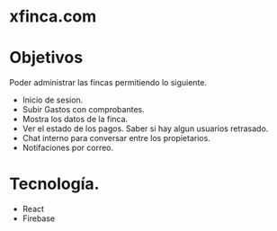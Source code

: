 # xfinca.com

# Objetivos
Poder administrar las fincas permitiendo lo siguiente.
- Inicio de sesion.
- Subir Gastos con comprobantes.
- Mostra los datos de la finca.
- Ver el estado de los pagos. Saber si hay algun usuarios retrasado.
- Chat interno para conversar entre los propietarios.
- Notifaciones por correo.

# Tecnología.
- React
- Firebase
